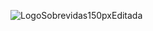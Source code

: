 ![LogoSobrevidas150pxEditada](https://github.com/Sobrevidas-Grupo-3/PI-Grupo3-Sobrevidas-ACS/assets/166178053/afa180ac-745a-4d6a-b14b-5f54557b2e7a)
